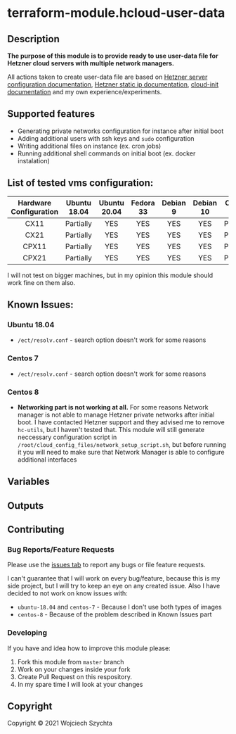 # terraform-module.hcloud-user-data
## Description
<b>The purpose of this module is to provide ready to use user-data file for Hetzner cloud servers with multiple network managers.</b>

All actions taken to create user-data file are based on [Hetzner server configuration documentation](https://docs.hetzner.com/cloud/networks/server-configuration/), [Hetzner static ip documentation](https://docs.hetzner.com/cloud/servers/static-configuration/), [cloud-init documentation](https://cloudinit.readthedocs.io/en/latest/) and my own experience/experiments.

## Supported features
- Generating private networks configuration for instance after initial boot
- Adding additional users with ssh keys and `sudo` configuration
- Writing additional files on instance (ex. cron jobs)
- Running additional shell commands on initial boot (ex. docker instalation)

## List of tested vms configuration:

| Hardware Configuration | Ubuntu 18.04 | Ubuntu 20.04 | Fedora 33 | Debian 9 | Debian 10 | Centos 7  | Centos 8  |
|:----------------------:|:------------:|:------------:|:---------:|:--------:|:---------:|:---------:|:---------:|
| CX11                   | Partially    | YES          | YES       | YES      | YES       | Partially | Partially |
| CX21                   | Partially    | YES          | YES       | YES      | YES       | Partially | Partially |
| CPX11                  | Partially    | YES          | YES       | YES      | YES       | Partially | Partially |
| CPX21                  | Partially    | YES          | YES       | YES      | YES       | Partially | Partially |

I will not test on bigger machines, but in my opinion this module should work fine on them also.

## Known Issues:

### Ubuntu 18.04
- `/ect/resolv.conf` - search option doesn't work for some reasons
### Centos 7
- `/ect/resolv.conf` - search option doesn't work for some reasons
### Centos 8
- <b>Networking part is not working at all.</b> For some reasons Network manager is not able to manage Hetzner private networks after initial boot. I have contacted Hetzner support and they advised me to remove `hc-utils`, but I haven't tested that. This module will still generate neccessary configuration script in `/root/cloud_config_files/network_setup_script.sh`, but before running it you will need to make sure that Network Manager is able to configure additional interfaces

## Variables

## Outputs

## Contributing
### Bug Reports/Feature Requests
Please use the [issues tab](https://github.com/wszychta/terraform-module.hcloud-user-data/issues) to report any bugs or file feature requests. 

I can't guarantee that I will work on every bug/feature, because this is my side project, but I will try to keep an eye on any created issue.
Also I have decided to not work on know issues with:
- `ubuntu-18.04` and `centos-7` - Because I don't use both types of images
- `centos-8` - Because of the problem described in Known Issues part 

### Developing
If you have and idea how to improve this module please:
1. Fork this module from `master` branch
2. Work on your changes inside your fork
3. Create Pull Request on this respository.
4. In my spare time I will look at your changes

## Copyright 
Copyright © 2021 Wojciech Szychta